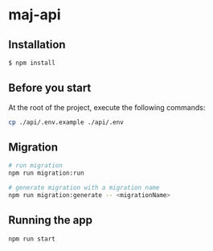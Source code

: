# maj-api

## Installation
```bash
$ npm install
```

## Before you start
At the root of the project, execute the following commands:
```bash
cp ./api/.env.example ./api/.env
```

## Migration
```bash
# run migration
npm run migration:run

# generate migration with a migration name
npm run migration:generate -- <migrationName>
```

## Running the app
```bash
npm run start
```